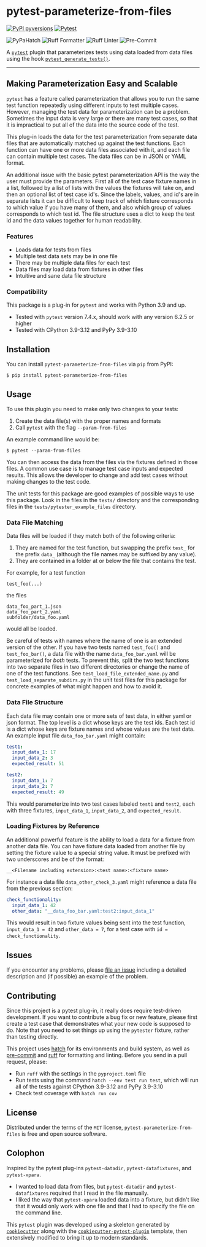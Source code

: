 # pytest-parameterize-from-files

[![PyPI pyversions](https://img.shields.io/pypi/pyversions/pytest-parameterize-from-files.svg)](https://pypi.python.org/pypi/pytest-parameterize-from-files/)
[![Pytest](https://img.shields.io/badge/Pytest-Plug--in-orange?logo=pytest)]()

![PyPaHatch](https://img.shields.io/badge/PyPa-Hatch-green)
![Ruff Formatter](https://img.shields.io/badge/Ruff-Formatter-green)
![Ruff Linter](https://img.shields.io/badge/Ruff-Linter-green)
![Pre-Commit](https://img.shields.io/badge/Pre--Commit-passed-green?logo=precommit)


A [`pytest`](https://github.com/pytest-dev/pytest/) plugin that parameterizes
tests using data loaded from data files using the hook
[`pytest_generate_tests()`](https://docs.pytest.org/en/stable/reference/reference.html#collection-hooks).

----

## Making Parameterization Easy and Scalable

`pytest` has a feature called parameterization that allows you to run
the same test function repeatedly using different inputs to test
multiple cases. However, managing the test data for parameterization can
be a problem. Sometimes the input data is very large or there
are many test cases, so that it is impractical to put all of the data into
the source code of the test.

This plug-in loads the data for the test parameterization from separate
data files that are automatically matched up against the test functions.
Each function can have one or more data files associated with it, and
each file can contain multiple test cases. The data files can be in JSON
or YAML format.

An additional issue with the basic pytest parameterization API is the
way the user must provide the parameters. First all of the test case
fixture names in a list, followed by a list of lists with the values the
fixtures will take on, and then an optional list of test case id's.
Since the labels, values, and id's are in separate lists it can be
difficult to keep track of which fixture corresponds to which value if
you have many of them, and also which group of values corresponds to
which test id. The file structure uses a dict to keep the test id and
the data values together for human readability.

### Features

- Loads data for tests from files
- Multiple test data sets may be in one file
- There may be multiple data files for each test
- Data files may load data from fixtures in other files
- Intuitive and sane data file structure

### Compatibility

This package is a plug-in for `pytest` and works with Python 3.9 and up.
- Tested with `pytest` version 7.4.x, should work with any version
  6.2.5 or higher
- Tested with CPython 3.9-3.12 and PyPy 3.9-3.10

## Installation

You can install `pytest-parameterize-from-files` via `pip` from PyPI:

    $ pip install pytest-parameterize-from-files

## Usage

To use this plugin you need to make only two changes to your tests:

1. Create the data file(s) with the proper names and formats
2. Call `pytest` with the flag `--param-from-files`

An example command line would be:

    $ pytest --param-from-files

You can then access the data from the files via the fixtures defined in
those files. A common use case is to manage test case inputs and expected
results. This allows the developer to change and add test cases without
making changes to the test code.

The unit tests for this package are good examples of possible
ways to use this package. Look in the files in the `tests/` directory
and the corresponding files in the `tests/pytester_example_files`
directory.

### Data File Matching

Data files will be loaded if they match both of the following criteria:

1. They are named for the test function, but swapping the prefix `test_`
   for the prefix `data_` (although the file names may be suffixed by
   any value).
2. They are contained in a folder at or below the file that contains the
   test.

For example, for a test function

    test_foo(...)

the files

    data_foo_part_1.json
    data_foo_part_2.yaml
    subfolder/data_foo.yaml

would all be loaded.

Be careful of tests with names where the name of one is an extended version
of the other. If you have two tests named `test_foo()` and `test_foo_bar()`,
a data file with the name `data_foo_bar.yaml` will be parameterized for
*both* tests. To prevent this, split the two test functions into two separate
files in two different directories or change the name of one of the test
functions. See `test_load_file_extended_name.py` and
`test_load_separate_subdirs.py` in the unit test files for this package for
concrete examples of what might happen and how to avoid it.

### Data File Structure

Each data file may contain one or more sets of test data, in either yaml
or json format. The top level is a dict whose keys are the test ids.
Each test id is a dict whose keys are fixture names and whose values are
the test data. An example input file `data_foo_bar.yaml` might contain:

```yaml
test1:
  input_data_1: 17
  input_data_2: 3
  expected_result: 51

test2:
  input_data_1: 7
  input_data_2: 7
  expected_result: 49
```

This would parameterize into two test cases labeled `test1` and `test2`,
each with three fixtures, `input_data_1`, `input_data_2`, and
`expected_result`.

### Loading Fixtures by Reference

An additional powerful feature is the ability to load a data for a fixture
from another data file. You can have fixture data loaded from another file
by setting the fixture value to a special string value. It must be prefixed
with two underscores and be of the format:

    __<Filename including extension>:<test name>:<fixture name>

For instance a data file `data_other_check_3.yaml` might reference a data
file from the previous section:

```yaml
check_functionality:
  input_data_1: 42
  other_data: "__data_foo_bar.yaml:test2:input_data_1"
```

This would result in two fixture values being sent into the test function,
`input_data_1 = 42` and `other_data = 7`, for a test case with
`id = check_functionality`.

## Issues

If you encounter any problems, please [file an issue](https://github.com/paulsuh/pytest-parameterize-from-files/issues)
including a detailed description and (if possible) an example of
the problem.

## Contributing

Since this project is a pytest plug-in, it really does require test-driven
development. If you want to contribute a bug fix or new feature, please
first create a test case that demonstrates what your new code is supposed
to do. Note that you need to set things up using the `pytester` fixture,
rather than testing directly.

This project uses [hatch](https://github.com/pypa/hatch) for its
environments and build system, as well as [pre-commit](https://pre-commit.com)
and [ruff](https://github.com/astral-sh/ruff) for formatting and linting.
Before you send in a pull request, please:
- Run `ruff` with the settings in the `pyproject.toml` file
- Run tests using the command `hatch --env test run test`, which will run
  all of the tests against CPython 3.9-3.12 and PyPy 3.9-3.10
- Check test coverage with `hatch run cov`

## License

Distributed under the terms of the `MIT` license,
`pytest-parameterize-from-files` is free and open source software.

## Colophon

Inspired by the pytest plug-ins `pytest-datadir`, `pytest-datafixtures`,
and `pytest-xpara`.
- I wanted to load data from files, but `pytest-datadir` and
  `pytest-datafixtures` required that I read in the file manually.
- I liked the way that `pytest-xpara` loaded data into a fixture,
  but didn't like that it would only work with one file and that
  I had to specify the file on the command line.

This `pytest` plugin was developed using a skeleton generated by
[`cookiecutter`](https://pypi.org/project/cookiecutter/) along with
the [`cookiecutter-pytest-plugin`](https://github.com/pytest-dev/cookiecutter-pytest-plugin)
template, then extensively modified to bring it up to modern
standards.
